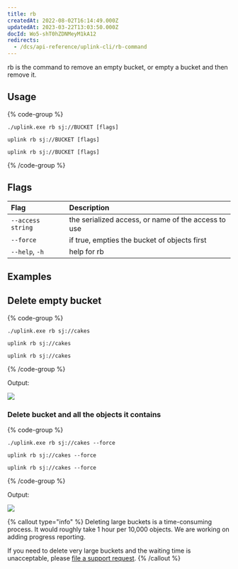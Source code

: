 ```yaml
---
title: rb
createdAt: 2022-08-02T16:14:49.000Z
updatedAt: 2023-03-22T13:03:50.000Z
docId: Wo5-shT0hZDNMeyM1kA12
redirects:
  - /dcs/api-reference/uplink-cli/rb-command
---
```


rb is the command to remove an empty bucket, or empty a bucket and then remove  it.

## Usage

{% code-group %}
```windows
./uplink.exe rb sj://BUCKET [flags]
```

```linux
uplink rb sj://BUCKET [flags]
```

```macos
uplink rb sj://BUCKET [flags]
```
{% /code-group %}

## Flags

| Flag              | Description                                         |
| :---------------- | :-------------------------------------------------- |
| `--access string` | the serialized access, or name of the access to use |
| `--force`         | if true, empties the bucket of objects first        |
| `--help`, `-h`    | help for rb                                         |

## Examples

## Delete empty bucket

{% code-group %}
```windows
./uplink.exe rb sj://cakes
```

```linux
uplink rb sj://cakes
```

```macos
uplink rb sj://cakes
```
{% /code-group %}

Output:

![](https://archbee-image-uploads.s3.amazonaws.com/kv3plx2xmXcUGcVl4Lttj/zb6IxHgf6VxL2NIRb4J9F_rb-empty-bucket.png)

### Delete bucket and all the objects it contains

{% code-group %}
```windows
./uplink.exe rb sj://cakes --force
```

```linux
uplink rb sj://cakes --force
```

```macos
uplink rb sj://cakes --force
```
{% /code-group %}

Output:

![](https://archbee-image-uploads.s3.amazonaws.com/kv3plx2xmXcUGcVl4Lttj/WA_RPCu8OqqEAswu5yBJL_rb-force.png)

{% callout type="info"  %} 
Deleting large buckets is a time-consuming process. It would roughly take 1 hour per 10,000 objects. We are working on adding progress reporting.

If you need to delete very large buckets and the waiting time is unacceptable, please [file a support request](https://supportdcs.storj.io/hc/en-us).
{% /callout %}

